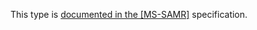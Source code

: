 This type is [documented in the [MS-SAMR]](https://learn.microsoft.com/en-us/openspecs/windows_protocols/ms-samr/e1da9680-8968-423b-98c0-fbdcf1535ef9) specification.
